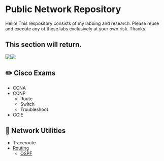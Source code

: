 # Public Network Repository

Hello! This respository consists of my labbing and research. Please reuse and execute any of these labs exclusively at your own risk. Thanks.

## This section will return.

<a href="https://github.com/gil-ryan"><img src="https://badgen.net/badge/github/gil-ryan/red?icon=github"></a><a href="https://gil-ryan.github.io"><img src="https://badgen.net/badge/personal-website/gil-ryan/red"></a>

## :pencil2: Cisco Exams

* CCNA
* CCNP
     * Route
     * Switch
     * Troubleshoot
* CCIE

## :file_folder: Network Utilities

* Traceroute
* [Routing](https://github.com/gil-ryan/grs-networking-public/tree/master/network-utilities/routing-protocols)
     + [OSPF](https://github.com/gil-ryan/grs-networking-public/tree/master/network-utilities/routing-protocols/OSPF)
